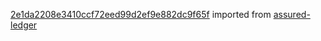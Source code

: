 [2e1da2208e3410ccf72eed99d2ef9e882dc9f65f](https://github.com/insolar/assured-ledger/commit/2e1da2208e3410ccf72eed99d2ef9e882dc9f65f) imported from [assured-ledger](https://github.com/insolar/assured-ledger)
